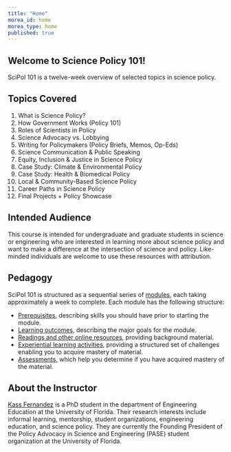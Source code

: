 ```yaml
---
title: "Home"
morea_id: home
morea_type: home
published: true
---
```


## Welcome to Science Policy 101!

SciPol 101 is a twelve-week overview of selected topics in science policy.

## Topics Covered

1. What is Science Policy?
2. How Government Works (Policy 101)
3. Roles of Scientists in Policy
4. Science Advocacy vs. Lobbying
5. Writing for Policymakers (Policy Briefs, Memos, Op-Eds)
6. Science Communication & Public Speaking
7. Equity, Inclusion & Justice in Science Policy
8. Case Study: Climate & Environmental Policy
9. Case Study: Health & Biomedical Policy
10. Local & Community-Based Science Policy
11. Career Paths in Science Policy
12. Final Projects + Policy Showcase

## Intended Audience

This course is intended for undergraduate and graduate students in science or engineering who are interested in learning more about science policy and want to make a difference at the intersection of science and policy. Like-minded individuals are welcome to use these resources with attribution.

## Pedagogy

SciPol 101 is structured as a sequential series of [modules](modules/), each taking approximately a week to complete. Each module has the following structure:

  * [Prerequisites](prerequisites/), describing skills you should have prior to starting the module.
  * [Learning outcomes](outcomes/), describing the major goals for the module.
  * [Readings and other online resources](readings/), providing background material.
  * [Experiential learning activities](experiences/), providing a structured set of challenges enabling you to acquire mastery of material.
  * [Assessments](assessments/), which help you determine if you have acquired mastery of the material.

## About the Instructor

[Kass Fernandez](https://KassSTEM.github.io) is a PhD student in the department of Engineering Education at the University of Florida. Their research interests include informal learning, mentorship, student organizations, engineering education, and science policy. They are currently the Founding President of the Policy Advocacy in Science and Engineering (PASE) student organization at the University of Florida.
